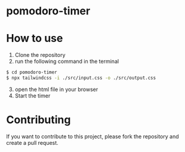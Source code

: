 # pomodoro-timer

# How to use

1. Clone the repository
2. run the following command in the terminal

```bash
$ cd pomodoro-timer
$ npx tailwindcss -i ./src/input.css -o ./src/output.css
```

3. open the html file in your browser
4. Start the timer

# Contributing

If you want to contribute to this project, please fork the repository and create a pull request.
